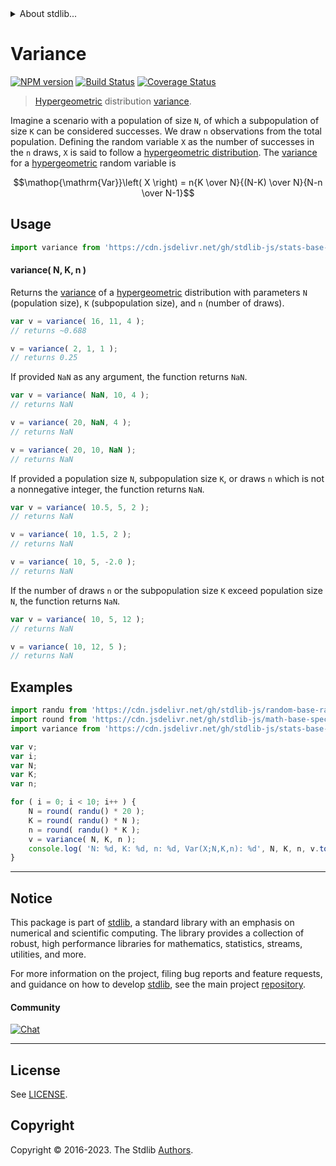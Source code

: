 <!--

@license Apache-2.0

Copyright (c) 2018 The Stdlib Authors.

Licensed under the Apache License, Version 2.0 (the "License");
you may not use this file except in compliance with the License.
You may obtain a copy of the License at

   http://www.apache.org/licenses/LICENSE-2.0

Unless required by applicable law or agreed to in writing, software
distributed under the License is distributed on an "AS IS" BASIS,
WITHOUT WARRANTIES OR CONDITIONS OF ANY KIND, either express or implied.
See the License for the specific language governing permissions and
limitations under the License.

-->


<details>
  <summary>
    About stdlib...
  </summary>
  <p>We believe in a future in which the web is a preferred environment for numerical computation. To help realize this future, we've built stdlib. stdlib is a standard library, with an emphasis on numerical and scientific computation, written in JavaScript (and C) for execution in browsers and in Node.js.</p>
  <p>The library is fully decomposable, being architected in such a way that you can swap out and mix and match APIs and functionality to cater to your exact preferences and use cases.</p>
  <p>When you use stdlib, you can be absolutely certain that you are using the most thorough, rigorous, well-written, studied, documented, tested, measured, and high-quality code out there.</p>
  <p>To join us in bringing numerical computing to the web, get started by checking us out on <a href="https://github.com/stdlib-js/stdlib">GitHub</a>, and please consider <a href="https://opencollective.com/stdlib">financially supporting stdlib</a>. We greatly appreciate your continued support!</p>
</details>

# Variance

[![NPM version][npm-image]][npm-url] [![Build Status][test-image]][test-url] [![Coverage Status][coverage-image]][coverage-url] <!-- [![dependencies][dependencies-image]][dependencies-url] -->

> [Hypergeometric][hypergeometric-distribution] distribution [variance][variance].

<!-- Section to include introductory text. Make sure to keep an empty line after the intro `section` element and another before the `/section` close. -->

<section class="intro">

Imagine a scenario with a population of size `N`, of which a subpopulation of size `K` can be considered successes. We draw `n` observations from the total population. Defining the random variable `X` as the number of successes in the `n` draws, `X` is said to follow a [hypergeometric distribution][hypergeometric-distribution]. The [variance][variance] for a [hypergeometric][hypergeometric-distribution] random variable is

<!-- <equation class="equation" label="eq:hypergeometric_variance" align="center" raw="\operatorname{Var}\left( X \right) = n{K \over N}{(N-K) \over N}{N-n \over N-1}" alt="Variance for a hypergeometric distribution."> -->

```math
\mathop{\mathrm{Var}}\left( X \right) = n{K \over N}{(N-K) \over N}{N-n \over N-1}
```

<!-- <div class="equation" align="center" data-raw-text="\operatorname{Var}\left( X \right) = n{K \over N}{(N-K) \over N}{N-n \over N-1}" data-equation="eq:hypergeometric_variance">
    <img src="https://cdn.jsdelivr.net/gh/stdlib-js/stdlib@51534079fef45e990850102147e8945fb023d1d0/lib/node_modules/@stdlib/stats/base/dists/hypergeometric/variance/docs/img/equation_hypergeometric_variance.svg" alt="Variance for a hypergeometric distribution.">
    <br>
</div> -->

<!-- </equation> -->

</section>

<!-- /.intro -->

<!-- Package usage documentation. -->



<section class="usage">

## Usage

```javascript
import variance from 'https://cdn.jsdelivr.net/gh/stdlib-js/stats-base-dists-hypergeometric-variance@deno/mod.js';
```

#### variance( N, K, n )

Returns the [variance][variance] of a [hypergeometric][hypergeometric-distribution] distribution with parameters `N` (population size), `K` (subpopulation size), and `n` (number of draws).

```javascript
var v = variance( 16, 11, 4 );
// returns ~0.688

v = variance( 2, 1, 1 );
// returns 0.25
```

If provided `NaN` as any argument, the function returns `NaN`.

```javascript
var v = variance( NaN, 10, 4 );
// returns NaN

v = variance( 20, NaN, 4 );
// returns NaN

v = variance( 20, 10, NaN );
// returns NaN
```

If provided a population size `N`, subpopulation size `K`, or draws `n` which is not a nonnegative integer, the function returns `NaN`.

```javascript
var v = variance( 10.5, 5, 2 );
// returns NaN

v = variance( 10, 1.5, 2 );
// returns NaN

v = variance( 10, 5, -2.0 );
// returns NaN
```

If the number of draws `n` or the subpopulation size `K` exceed population size `N`, the function returns `NaN`.

```javascript
var v = variance( 10, 5, 12 );
// returns NaN

v = variance( 10, 12, 5 );
// returns NaN
```

</section>

<!-- /.usage -->

<!-- Package usage notes. Make sure to keep an empty line after the `section` element and another before the `/section` close. -->

<section class="notes">

</section>

<!-- /.notes -->

<!-- Package usage examples. -->

<section class="examples">

## Examples

<!-- eslint no-undef: "error" -->

```javascript
import randu from 'https://cdn.jsdelivr.net/gh/stdlib-js/random-base-randu@deno/mod.js';
import round from 'https://cdn.jsdelivr.net/gh/stdlib-js/math-base-special-round@deno/mod.js';
import variance from 'https://cdn.jsdelivr.net/gh/stdlib-js/stats-base-dists-hypergeometric-variance@deno/mod.js';

var v;
var i;
var N;
var K;
var n;

for ( i = 0; i < 10; i++ ) {
    N = round( randu() * 20 );
    K = round( randu() * N );
    n = round( randu() * K );
    v = variance( N, K, n );
    console.log( 'N: %d, K: %d, n: %d, Var(X;N,K,n): %d', N, K, n, v.toFixed( 4 ) );
}
```

</section>

<!-- /.examples -->

<!-- Section to include cited references. If references are included, add a horizontal rule *before* the section. Make sure to keep an empty line after the `section` element and another before the `/section` close. -->

<section class="references">

</section>

<!-- /.references -->

<!-- Section for related `stdlib` packages. Do not manually edit this section, as it is automatically populated. -->

<section class="related">

</section>

<!-- /.related -->

<!-- Section for all links. Make sure to keep an empty line after the `section` element and another before the `/section` close. -->


<section class="main-repo" >

* * *

## Notice

This package is part of [stdlib][stdlib], a standard library with an emphasis on numerical and scientific computing. The library provides a collection of robust, high performance libraries for mathematics, statistics, streams, utilities, and more.

For more information on the project, filing bug reports and feature requests, and guidance on how to develop [stdlib][stdlib], see the main project [repository][stdlib].

#### Community

[![Chat][chat-image]][chat-url]

---

## License

See [LICENSE][stdlib-license].


## Copyright

Copyright &copy; 2016-2023. The Stdlib [Authors][stdlib-authors].

</section>

<!-- /.stdlib -->

<!-- Section for all links. Make sure to keep an empty line after the `section` element and another before the `/section` close. -->

<section class="links">

[npm-image]: http://img.shields.io/npm/v/@stdlib/stats-base-dists-hypergeometric-variance.svg
[npm-url]: https://npmjs.org/package/@stdlib/stats-base-dists-hypergeometric-variance

[test-image]: https://github.com/stdlib-js/stats-base-dists-hypergeometric-variance/actions/workflows/test.yml/badge.svg?branch=v0.1.0
[test-url]: https://github.com/stdlib-js/stats-base-dists-hypergeometric-variance/actions/workflows/test.yml?query=branch:v0.1.0

[coverage-image]: https://img.shields.io/codecov/c/github/stdlib-js/stats-base-dists-hypergeometric-variance/main.svg
[coverage-url]: https://codecov.io/github/stdlib-js/stats-base-dists-hypergeometric-variance?branch=main

<!--

[dependencies-image]: https://img.shields.io/david/stdlib-js/stats-base-dists-hypergeometric-variance.svg
[dependencies-url]: https://david-dm.org/stdlib-js/stats-base-dists-hypergeometric-variance/main

-->

[chat-image]: https://img.shields.io/gitter/room/stdlib-js/stdlib.svg
[chat-url]: https://app.gitter.im/#/room/#stdlib-js_stdlib:gitter.im

[stdlib]: https://github.com/stdlib-js/stdlib

[stdlib-authors]: https://github.com/stdlib-js/stdlib/graphs/contributors

[umd]: https://github.com/umdjs/umd
[es-module]: https://developer.mozilla.org/en-US/docs/Web/JavaScript/Guide/Modules

[deno-url]: https://github.com/stdlib-js/stats-base-dists-hypergeometric-variance/tree/deno
[umd-url]: https://github.com/stdlib-js/stats-base-dists-hypergeometric-variance/tree/umd
[esm-url]: https://github.com/stdlib-js/stats-base-dists-hypergeometric-variance/tree/esm
[branches-url]: https://github.com/stdlib-js/stats-base-dists-hypergeometric-variance/blob/main/branches.md

[stdlib-license]: https://raw.githubusercontent.com/stdlib-js/stats-base-dists-hypergeometric-variance/main/LICENSE

[hypergeometric-distribution]: https://en.wikipedia.org/wiki/Hypergeometric_distribution

[variance]: https://en.wikipedia.org/wiki/Variance

</section>

<!-- /.links -->
